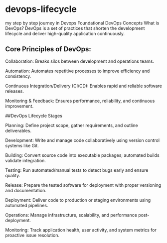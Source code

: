 # devops-lifecycle
my step by step journey in Devops
Foundational DevOps Concepts
What is DevOps?
DevOps is a set of practices that shorten the development lifecycle and deliver high-quality application continuously.

## Core Principles of DevOps:

Collaboration: Breaks silos between development and operations teams.

Automation: Automates repetitive processes to improve efficiency and consistency.

Continuous Integration/Delivery (CI/CD): Enables rapid and reliable software releases.

Monitoring & Feedback: Ensures performance, reliability, and continuous improvement.

##DevOps Lifecycle Stages

Planning:
Define project scope, gather requirements, and outline deliverables.

Development:
Write and manage code collaboratively using version control systems like Git.

Building:
Convert source code into executable packages; automated builds validate integration.

Testing:
Run automated/manual tests to detect bugs early and ensure quality.

Release:
Prepare the tested software for deployment with proper versioning and documentation.

Deployment:
Deliver code to production or staging environments using automated pipelines.

Operations:
Manage infrastructure, scalability, and performance post-deployment.

Monitoring:
Track application health, user activity, and system metrics for proactive issue resolution.










